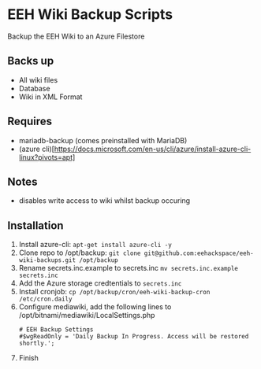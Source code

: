 # EEH Wiki Backup Scripts

Backup the EEH Wiki to an Azure Filestore

## Backs up
- All wiki files
- Database
- Wiki in XML Format

## Requires
- mariadb-backup (comes preinstalled with MariaDB)
- (azure cli)[https://docs.microsoft.com/en-us/cli/azure/install-azure-cli-linux?pivots=apt]

## Notes
- disables write access to wiki whilst backup occuring

## Installation
1. Install azure-cli: `apt-get install azure-cli -y`
1. Clone repo to /opt/backup: `git clone git@github.com:eehackspace/eeh-wiki-backups.git /opt/backup`
1. Rename secrets.inc.example to secrets.inc `mv secrets.inc.example secrets.inc`
1. Add the Azure storage credtentials to `secrets.inc`
1. Install cronjob: `cp /opt/backup/cron/eeh-wiki-backup-cron /etc/cron.daily`
1. Configure mediawiki, add the following lines to /opt/bitnami/mediawiki/LocalSettings.php
    ```
    # EEH Backup Settings
    #$wgReadOnly = 'Daily Backup In Progress. Access will be restored shortly.';
    ```
1. Finish

